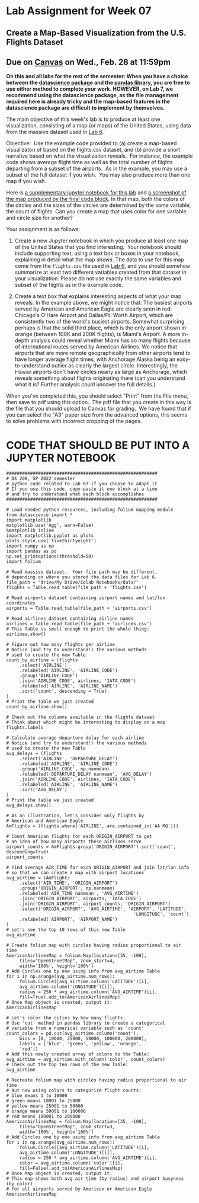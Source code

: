 # Lab Assignment for Week 07
## Create a Map-Based Visualization from the U.S. Flights Dataset
## Due on [Canvas](https://psu.instructure.com/courses/2306358/assignments/15979273) on Wed., Feb. 28 at 11:59pm

**On this and all labs for the rest of the semester: When you have a choice between the [datascience package](https://www.data8.org/datascience/) and the [pandas library](https://pandas.pydata.org/docs/), you are free to use either method to complete your work. HOWEVER, on Lab 7, we recommend using the datascience package, as the file management required here is already tricky and the map-based features in the datascience package are difficult to implement by themselves.**

The main objective of this week's lab is to produce at least one visualization, consisting of a map (or maps) of the United States, using data from the massive dataset used in [Lab 6](https://github.com/DS200-SP2024-Hunter/Week06-DueFeb23).  

Objective:  Use the example code provided to (a) create a map-based visualizaton of based on the flights.csv dataset, and (b) provide a short narrative based on what the visualization reveals.  For instance, the example code shows average flight time as well as the total number of flights departing from a subset of the airports.  As in the example, you may use a subset of the full dataset if you wish.  You may also produce more than one map if you wish.

Here is [a supplementary jupyter notebook for this lab](https://github.com/DS200-SP2024-Hunter/Week07-DueFeb28/blob/main/Lab07SupplementaryNotebook.ipynb) and
[a screenshot of the map produced by the final code block](https://github.com/DS200-SP2024-Hunter/Week07-DueFeb28/blob/main/Lab07_MapScreenshot.png). In that map, both the colors of the circles and the sizes of the circles are determined by the same variable, the count of flights.  Can you create a map that uses color for one variable and circle size for another?

Your assignment is as follows:

1. Create a new Jupyter notebook in which you produce at least one map of the United States that you find interesting.  Your notebook should include supporting text, using a text box or boxes in your notebook, explaining in detail what the map shows. The data to use for this map come from the `flights.csv` file used in [Lab 6](https://github.com/DS200-SP2024-Hunter/Week06-DueFeb23), and you should somehow summarize at least two different variables created from that dataset in your visualization.  Please do not use exactly the same variables and subset of the flights as in the example code.

2. Create a text box that explains interesting aspects of what your map reveals.  In the example above, we might notice that:  The busiest airports served by American and American Eagle are clearly seen in red:  Chicago's O'Hare Airport and Dallas/Ft. Worth Airport, which are consistently two of the world's busiest airports.  Somewhat surprising perhaps is that the solid third place, which is the only airport shown in orange (between 100K and 200K flights), is Miami's Airport.  A more in-depth analysis could reveal whether Miami has so many flights because of international routes served by American Airlines.  We notice that airports that are more remote geographically from other airports tend to have longer average flight times, with Anchorage Alaska being an easy-to-understand outlier as clearly the largest circle.  Interestingly, the Hawaii airports don't have circles nearly as large as Anchorage, which reveals something about flights originating there (can you understand what it is? Further analysis could uncover the full details.)

When you've completed this, you should select "Print" from the File menu, then save to pdf using this option.  The pdf file that you create in this way is the file that you should upload to Canvas for grading.  We have found that if you can select the "A3" paper size from the advanced options, this seems to solve problems with incorrect cropping of the pages.

# CODE THAT SHOULD BE PUT INTO A JUPYTER NOTEBOOK

```
#########################################################
# DS 200, SP 2022 semester
# python code related to Lab 07 if you choose to adapt it
# If you use this code, copy-paste it one block at a time
# and try to understand what each block accomplishes
#########################################################

# Load needed python resources, including folium mapping module
from datascience import *
import matplotlib
matplotlib.use('Agg', warn=False)
%matplotlib inline
import matplotlib.pyplot as plots
plots.style.use('fivethirtyeight')
import numpy as np
import pandas as pd
np.set_printoptions(threshold=50)
import folium

# Read massive dataset.  Your file path may be different,
# depending on where you stored the data files for Lab 6.
file_path = 'drive/My Drive/Colab Notebooks/data/'
flights = Table.read_table(file_path + 'flights.csv')

# Read airports dataset containing airport names and lat/lon coordinates
airports = Table.read_table(file_path + 'airports.csv')

# Read airlines dataset containing airline names
airlines = Table.read_table(file_path + 'airlines.csv')
# This Table is small enough to print the whole thing:
airlines.show()

# Figure out how many flights per airline
# Notice (and try to understand!) the various methods 
# used to create the new Table 
count_by_airline = (flights
     .select('AIRLINE')
     .relabeled('AIRLINE', 'AIRLINE_CODE')
     .group('AIRLINE_CODE')
     .join('AIRLINE_CODE', airlines, 'IATA_CODE')
     .relabeled('AIRLINE', 'AIRLINE_NAME')
     .sort('count', descending = True)
)
# Print the table we just created
count_by_airline.show()

# Check out the columns available in the flights dataset
# Think about which might be interesting to display on a map
flights.labels

# Calculate average departure delay for each airline
# Notice (and try to understand!) the various methods 
# used to create the new Table 
avg_delays = (flights
     .select('AIRLINE', 'DEPARTURE_DELAY')
     .relabeled('AIRLINE', 'AIRLINE_CODE')
     .group('AIRLINE_CODE', np.nanmean)
     .relabeled('DEPARTURE_DELAY nanmean', 'AVG_DELAY')
     .join('AIRLINE_CODE', airlines, 'IATA_CODE')
     .relabeled('AIRLINE', 'AIRLINE_NAME')
     .sort('AVG_DELAY')
)
# Print the table we just created
avg_delays.show()

# As an illustration, let's consider only flights by 
# American and American Eagle
AmFlights = (flights.where('AIRLINE', are.contained_in('AA MQ')))

# Count American flights for each ORIGIN_AIRPORT to get
# an idea of how many airports these airlines serve
airport_counts = AmFlights.group('ORIGIN_AIRPORT').sort('count', descending=True)
airport_counts

# Find average AIR_TIME for each ORIGIN_AIRPORT and join lat/lon info
# so that we can create a map with airport locations
avg_airtime = (AmFlights
     .select('AIR_TIME', 'ORIGIN_AIRPORT')
     .group('ORIGIN_AIRPORT', np.nanmean)
     .relabeled('AIR_TIME nanmean', 'AVG_AIRTIME')
     .join('ORIGIN_AIRPORT', airports, 'IATA_CODE') 
     .join('ORIGIN_AIRPORT', airport_counts, 'ORIGIN_AIRPORT')
     .select('ORIGIN_AIRPORT', 'AVG_AIRTIME', 'AIRPORT', 'LATITUDE', 
                                                'LONGITUDE', 'count')
     .relabeled('AIRPORT', 'AIRPORT_NAME')
)
# Let's see the top 10 rows of this new Table
avg_airtime

# Create folium map with circles having radius proportional to air time
AmericanAirlinesMap = folium.Map(location=[35, -100],
     tiles="OpenStreetMap", zoom_start=4,
     width='100%', height='100%')
# Add Circles one by one using info from avg_airtime Table
for i in np.arange(avg_airtime.num_rows):
     folium.Circle([avg_airtime.column('LATITUDE')[i],
     avg_airtime.column('LONGITUDE')[i]],
     radius = 250 * avg_airtime.column('AVG_AIRTIME')[i],
     fill=True).add_to(AmericanAirlinesMap)
# Once Map object is created, output it:
AmericanAirlinesMap

# Let's color the cities by how many flights:
# Use 'cut' method in pandas library to create a categorical
# variable from a numerical variable such as 'count'
count_colors = pd.cut(avg_airtime.column('count'),
     bins = [0, 10000, 25000, 50000, 100000, 200000],
     labels = ['blue', 'green', 'yellow', 'orange', 
     'red'])
# Add this newly created array of colors to the Table: 
avg_airtime = avg_airtime.with_column('color', count_colors)
# Check out the top ten rows of the new Table:
avg_airtime

# Recreate folium map with circles having radius proportional to air time
# But now using colors to categorize flight counts:
# blue means 1 to 10000
# green means 10001 to 25000
# yellow means 25001 to 50000
# orange means 50001 to 100000
# red means 100001 to 200000
AmericanAirlinesMap = folium.Map(location=[35, -100],
     tiles="OpenStreetMap", zoom_start=3,
     width='100%', height='100%')
# Add Circles one by one using info from avg_airtime Table
for i in np.arange(avg_airtime.num_rows):
     folium.Circle([avg_airtime.column('LATITUDE')[i],
     avg_airtime.column('LONGITUDE')[i]],
     radius = 250 * avg_airtime.column('AVG_AIRTIME')[i],
     color = avg_airtime.column('color')[i],
     fill=False).add_to(AmericanAirlinesMap)
# Once Map object is created, output it.
# This map shows both avg air time (by radius) and airport busyness (by color)
# for all airports served by American or American Eagle
AmericanAirlinesMap
```

